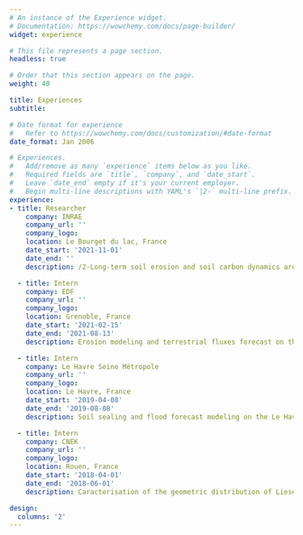 ```yaml
---
# An instance of the Experience widget.
# Documentation: https://wowchemy.com/docs/page-builder/
widget: experience

# This file represents a page section.
headless: true

# Order that this section appears on the page.
weight: 40

title: Experiences
subtitle:

# Date format for experience
#   Refer to https://wowchemy.com/docs/customization/#date-format
date_format: Jan 2006

# Experiences.
#   Add/remove as many `experience` items below as you like.
#   Required fields are `title`, `company`, and `date_start`.
#   Leave `date_end` empty if it's your current employer.
#   Begin multi-line descriptions with YAML's `|2-` multi-line prefix.
experience:
- title: Researcher
    company: INRAE
    company_url: ''
    company_logo:
    location: Le Bourget du lac, France
    date_start: '2021-11-01'
    date_end: ''
    description: /2-Long-term soil erosion and soil carbon dynamics around lake watersheds by coupling spatial models and paleo-environmental approaches - Jean-Philippe Jenny (INRAE CARRTEL), Georges-Marie Saulnier (CNRS EDYTEM) & Vincent Chanudet (EDF CIH)

  - title: Intern
    company: EDF
    company_url: ''
    company_logo:
    location: Grenoble, France
    date_start: '2021-02-15'
    date_end: '2021-08-13'
    description: Erosion modeling and terrestrial fluxes forecast on the EDF dam network (France) - Cécile Martinet (EDF DTG) & Matthieu Le Lay (EDF DTG)

  - title: Intern
    company: Le Havre Seine Métropole
    company_url: ''
    company_logo:
    location: Le Havre, France
    date_start: '2019-04-08'
    date_end: '2019-08-08'
    description: Soil sealing and flood forecast modeling on the Le Havre territory (Normandy, France) - Stéphane Chédeville (LHSM) and Nicolas Lecoq (CNRS M2C)

  - title: Intern
    company: CNEK
    company_url: ''
    company_logo:
    location: Rouen, France
    date_start: '2018-04-01'
    date_end: '2018-06-01'
    description: Caracterisation of the geometric distribution of Liesegang's phenomena in chalk (Normandy, France) - Joël Rodet (CNEK) and Nicolas Lecoq (CNRS M2C)

design:
  columns: '2'
---
```


